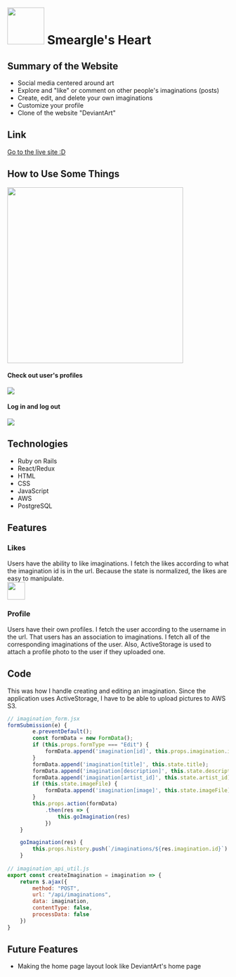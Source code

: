 # <img src="https://smearglesheart-seeds.s3-us-west-1.amazonaws.com/Smeargle-Head.png" height="84"> Smeargle's Heart

## Summary of the Website 
* Social media centered around art
* Explore and "like" or comment on other people's imaginations (posts)
* Create, edit, and delete your own imaginations
* Customize your profile 
* Clone of the website "DeviantArt"

## Link
[Go to the live site :D](https://smearglesheart.herokuapp.com/#/)

## How to Use Some Things  
<img src="https://smearglesheart-seeds.s3-us-west-1.amazonaws.com/Screen+Shot+2020-05-08+at+11.29.24+AM.png" height="400">

#### Check out user's profiles
![](https://media.giphy.com/media/gg8UI7ZGiszpOreSft/giphy.gif)


#### Log in and log out
![](https://media.giphy.com/media/JrGSlccHZSasFwz6wj/giphy.gif)

## Technologies 
* Ruby on Rails
* React/Redux
* HTML 
* CSS
* JavaScript
* AWS 
* PostgreSQL

## Features
### Likes 
Users have the ability to like imaginations. I fetch the likes according to what the imagination id is in the url. Because the state is normalized, the likes are easy to manipulate.  
<img src="https://smearglesheart-seeds.s3-us-west-1.amazonaws.com/Screen+Shot+2020-05-08+at+10.59.50+AM.png" height="40">

### Profile
Users have their own profiles. I fetch the user according to the username in the url. That users has an association to imaginations. I fetch all of the corresponding imaginations of the user. Also, ActiveStorage is used to attach a profile photo to the user if they uploaded one. 

## Code
This was how I handle creating and editing an imagination. Since the application uses ActiveStorage, I have to be able to upload pictures to AWS S3.
```javascript 
// imagination_form.jsx 
formSubmission(e) { 
        e.preventDefault();
        const formData = new FormData();
        if (this.props.formType === "Edit") { 
            formData.append('imagination[id]', this.props.imagination.id)
        }
        formData.append('imagination[title]', this.state.title);
        formData.append('imagination[description]', this.state.description);
        formData.append('imagination[artist_id]', this.state.artist_id); 
        if (this.state.imageFile) {
            formData.append('imagination[image]', this.state.imageFile);
        } 
        this.props.action(formData)
            .then(res => {
                this.goImagination(res)
            })
    }

    goImagination(res) { 
        this.props.history.push(`/imaginations/${res.imagination.id}`)
    }
    
// imagination_api_util.js
export const createImagination = imagination => {
    return $.ajax({
        method: "POST", 
        url: "/api/imaginations",
        data: imagination,
        contentType: false,
        processData: false
    })
}
```
## Future Features
* Making the home page layout look like DeviantArt's home page

